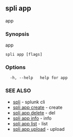 ## spli app

app

### Synopsis

app

```
spli app [flags]
```

### Options

```
  -h, --help   help for app
```

### SEE ALSO

* [spli](spli.md)	 - splunk cli
* [spli app create](spli_app_create.md)	 - create
* [spli app delete](spli_app_delete.md)	 - del
* [spli app info](spli_app_info.md)	 - info
* [spli app list](spli_app_list.md)	 - list
* [spli app upload](spli_app_upload.md)	 - upload

